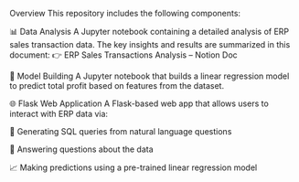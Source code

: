 Overview
This repository includes the following components:

📊 Data Analysis
A Jupyter notebook containing a detailed analysis of ERP sales transaction data.
The key insights and results are summarized in this document:
👉 ERP Sales Transactions Analysis – Notion Doc

🤖 Model Building
A Jupyter notebook that builds a linear regression model to predict total profit based on features from the dataset.

🌐 Flask Web Application
A Flask-based web app that allows users to interact with ERP data via:

🔎 Generating SQL queries from natural language questions

💬 Answering questions about the data

📈 Making predictions using a pre-trained linear regression model